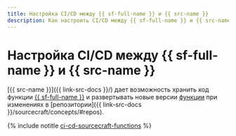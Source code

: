 ```yaml
---
title: Настройка CI/CD между {{ sf-full-name }} и {{ src-name }}
description: Как настроить CI/CD между {{ sf-full-name }} и {{ src-name }}.
---
```


# Настройка CI/CD между {{ sf-full-name }} и {{ src-name }}


[{{ src-name }}]({{ link-src-docs }}/) дает возможность хранить код функции [{{ sf-full-name }}](../../functions/) и развертывать новые версии [функции](../../functions/concepts/function.md) при изменениях в [репозитории]({{ link-src-docs }}/sourcecraft/concepts/#repos).

{% include notitle [ci-cd-sourcecraft-functions](../../_tutorials/serverless/ci-cd-sourcecraft-functions.md) %}